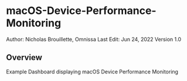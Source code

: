 # macOS-Device-Performance-Monitoring

Author: Nicholas Brouillette, Omnissa
Last Edit: Jun 24, 2022
Version 1.0  

## Overview
<!-- Summary Start -->
Example Dashboard displaying macOS Device Performance Monitoring
<!-- Summary End -->

